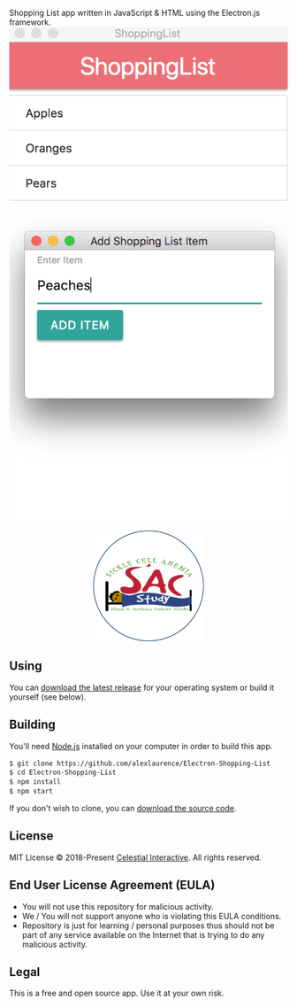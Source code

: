 Shopping List app written in JavaScript & HTML using the Electron.js framework.
![alt text](https://github.com/alexlaurence/Electron-Shopping-List/blob/master/screenshot.png)

<p align="center">
<img src="https://raw.githubusercontent.com/CelestialInteractive/SAC/master/Logo_4.png" data-canonical-src="https://raw.githubusercontent.com/CelestialInteractive/SAC/master/Logo_4.png" width="200" height="200"/>
</p>


## Using

You can [download the latest release](https://github.com/alexlaurence/Electron-Shopping-List/releases) for your operating system or build it yourself (see below).

## Building

You'll need [Node.js](https://nodejs.org) installed on your computer in order to build this app.

```bash
$ git clone https://github.com/alexlaurence/Electron-Shopping-List
$ cd Electron-Shopping-List
$ npm install
$ npm start
```

If you don't wish to clone, you can [download the source code](https://github.com/alexlaurence/Electron-Shopping-List/archive/master.zip).

## License
MIT License © 2018-Present [Celestial Interactive](https://github.com/celestialinteractive). All rights reserved.

## End User License Agreement (EULA)
- You will not use this repository for malicious activity.
- We / You will not support anyone who is violating this EULA conditions.
- Repository is just for learning / personal purposes thus should not be part of any service available on the Internet that is trying to do any malicious activity.

## Legal
This is a free and open source app. Use it at your own risk.
